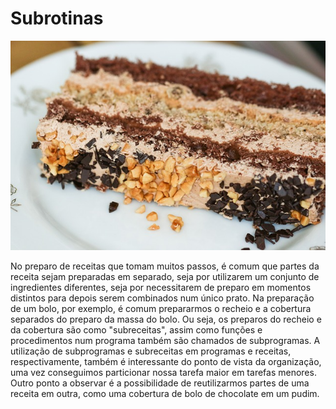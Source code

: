 # Subrotinas 

![](../assets/subrotinas.jpg)

No preparo de receitas que tomam muitos passos, é comum que partes da receita sejam preparadas em separado, seja por utilizarem um conjunto de ingredientes diferentes, seja por necessitarem de preparo em momentos distintos para depois serem combinados num único prato. Na preparação de um bolo, por exemplo, é comum prepararmos o recheio e a cobertura separados do preparo da massa do bolo. Ou seja, os preparos do recheio e da cobertura são como "subreceitas", assim como funções e procedimentos num programa também são chamados de subprogramas. A utilização de subprogramas e subreceitas em programas e receitas, respectivamente, também é interessante do ponto de vista da organização, uma vez conseguimos particionar nossa tarefa maior em tarefas menores. Outro ponto a observar é a possibilidade de reutilizarmos partes de uma receita em outra, como uma cobertura de bolo de chocolate em um pudim.
